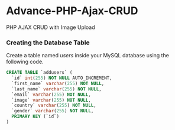 # Advance-PHP-Ajax-CRUD
PHP AJAX CRUD with Image Upload


### ****Creating the Database Table****

Create a table named *users* inside your MySQL database using the following code.

```sql
CREATE TABLE `addusers` (
  `id` int(255) NOT NULL AUTO_INCREMENT,
  `first_name` varchar(255) NOT NULL,
  `last_name` varchar(255) NOT NULL,
  `email` varchar(255) NOT NULL,
  `image` varchar(255) NOT NULL,
  `country` varchar(255) NOT NULL,
  `gender` varchar(255) NOT NULL,
  PRIMARY KEY (`id`)
)
```

